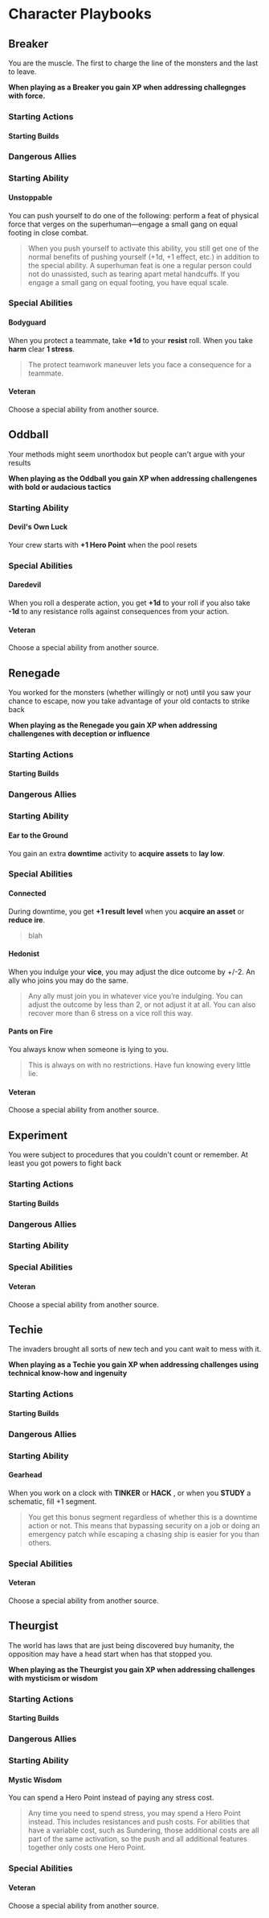 # Character Playbooks

## Breaker

You are the muscle. The first to charge the line of the monsters and the last to leave.

**When playing as a Breaker you gain XP when addressing challegnges with force.** 

### Starting Actions

#### Starting Builds

### Dangerous Allies

### Starting Ability

#### Unstoppable

You can push yourself to do one of the following: perform a feat of physical force that verges on the superhuman—engage a small gang on equal footing in close combat.

> When you push yourself to activate this ability, you still get one of the normal benefits of pushing yourself (+1d, +1 effect, etc.) in addition to the special ability.
A superhuman feat is one a regular person could not do unassisted, such as tearing apart metal handcuffs. If you engage a small gang on equal footing, you have equal scale.

### Special Abilities

#### Bodyguard

When you protect a teammate, take **+1d** to your **resist** roll. When you take **harm** clear **1 stress**.

> The protect teamwork maneuver lets you face a consequence for a teammate.

#### Veteran

Choose a special ability from another source.

## Oddball

Your methods might seem unorthodox but people can't argue with your results

**When playing as the Oddball you gain XP when addressing challengenes with bold or audacious tactics**

### Starting Ability

#### Devil's Own Luck

Your crew starts with **+1 Hero Point** when the pool resets

### Special Abilities

#### Daredevil

When you roll a desperate action, you get **+1d** to your roll if you also take **-1d** to any resistance rolls against consequences from your action.

#### Veteran

Choose a special ability from another source.

## Renegade

You worked for the monsters (whether willingly or not) until you saw your chance to escape, now you take advantage of your old contacts to strike back

**When playing as the Renegade you gain XP when addressing challengenes with deception or influence**

### Starting Actions

#### Starting Builds

### Dangerous Allies

### Starting Ability

#### Ear to the Ground

You gain an extra **downtime** activity to **acquire assets** to **lay low**.

### Special Abilities

#### Connected

During downtime, you get **+1 result level** when you **acquire an asset** or **reduce ire**.

> blah

#### Hedonist

When you indulge your **vice**, you may adjust the dice outcome by +/-2. An ally who joins you may do the same.

> Any ally must join you in whatever vice you’re indulging. You can adjust the outcome by less than 2, or not adjust it at all. You can also recover more than 6 stress on a vice roll this way.

#### Pants on Fire

You always know when someone is lying to you.

> This is always on with no restrictions. Have fun knowing every little lie.

#### Veteran

Choose a special ability from another source.

## Experiment

You were subject to procedures that you couldn't count or remember. At least you got powers to fight back

### Starting Actions

#### Starting Builds

### Dangerous Allies

### Starting Ability

### Special Abilities

#### Veteran

Choose a special ability from another source.

## Techie

The invaders brought all sorts of new tech and you cant wait to mess with it.

**When playing as a Techie you gain XP when addressing challenges using technical know-how and ingenuity**

### Starting Actions

#### Starting Builds

### Dangerous Allies

### Starting Ability

#### Gearhead

When you work on a clock with **TINKER** or **HACK** , or when you **STUDY** a schematic, fill +1 segment.

> You get this bonus segment regardless of whether this is a downtime action or not. This means that bypassing security on a job or doing an emergency patch while escaping a chasing ship is easier for you than others.

### Special Abilities

#### Veteran

Choose a special ability from another source.

## Theurgist

The world has laws that are just being discovered buy humanity, the opposition may have a head start when has that stopped you.

**When playing as the Theurgist you gain XP when addressing challenges with mysticism or wisdom**

### Starting Actions

#### Starting Builds

### Dangerous Allies

### Starting Ability

#### Mystic Wisdom

You can spend a Hero Point instead of paying any stress cost.

> Any time you need to spend stress, you may spend a Hero Point instead. This includes resistances and push costs. For abilities that have a variable cost, such as Sundering, those additional costs are all part of the same activation, so the push and all additional features together only costs one Hero Point.

### Special Abilities

#### Veteran

Choose a special ability from another source.
